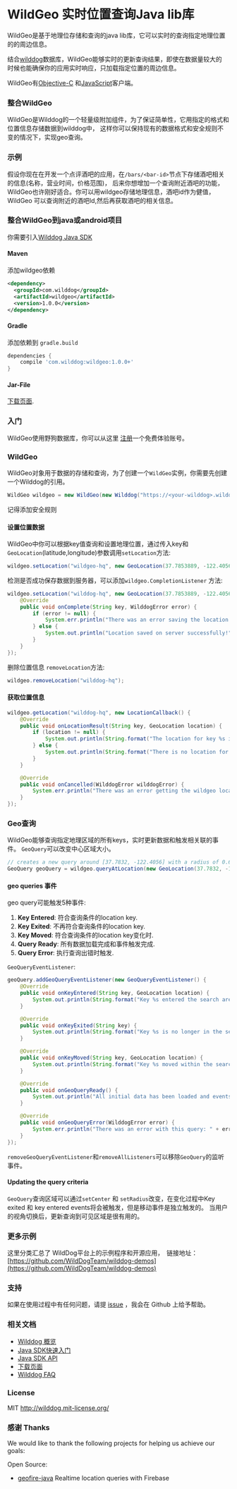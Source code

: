 # WildGeo 实时位置查询Java lib库

WildGeo是基于地理位存储和查询的java lib库，它可以实时的查询指定地理位置的的周边信息。

结合[wilddog](https://www.wilddog.com/)数据库，WildGeo能够实时的更新查询结果，即使在数据量较大的
时候也能确保你的应用实时响应，只加载指定位置的周边信息。

WildGeo有[Objective-C](https://github.com/WildDogTeam/lib-ios-wildgeo)
和[JavaScript](https://github.com/WildDogTeam/lib-js-wildgeo)客户端。

### 整合WildGeo
WildGeo是Wilddog的一个轻量级附加组件，为了保证简单性，它用指定的格式和位置信息存储数据到wilddog中，
这样你可以保持现有的数据格式和安全规则不变的情况下，实现geo查询。

### 示例

假设你现在在开发一个点评酒吧的应用，在`/bars/<bar-id>`节点下存储酒吧相关的信息(名称，营业时间，价格范围)，
后来你想增加一个查询附近酒吧的功能，WildGeo也许刚好适合。你可以用wildgeo存储地理信息，酒吧id作为健值，WildGeo
可以查询附近的酒吧Id,然后再获取酒吧的相关信息。

### 整合WildGeo到java或android项目

你需要引入[Wilddog Java SDK](https://www.wilddog.com/download/#android)
#### Maven

添加wildgeo依赖

```xml
<dependency>
  <groupId>com.wilddog</groupId>
  <artifactId>wildgeo</artifactId>
  <version>1.0.0</version>
</dependency>
```

#### Gradle

添加依赖到 `gradle.build`

```groovy
dependencies {
    compile 'com.wilddog:wildgeo:1.0.0+'
}
```

#### Jar-File

 [下载页面](http://search.maven.org/#search%7Cga%7C1%7Ca%3A%22wildgeo%22).

### 入门

WildGeo使用野狗数据库，你可以从这里
[注册](https://www.wilddog.com/my-account/signup)一个免费体验账号。

### WildGeo

WildGeo对象用于数据的存储和查询，为了创建一个`WildGeo`实例，你需要先创建一个Wilddog的引用。

```java
WildGeo wildgeo = new WildGeo(new Wilddog("https://<your-wilddog>.wilddogio.com/"));
```
记得添加安全规则

#### 设置位置数据

WildGeo中你可以根据key值查询和设置地理位置，通过传入key和`GeoLocation`(latitude,longitude)参数调用`setLocation`方法:

```java
wildgeo.setLocation("wildgeo-hq", new GeoLocation(37.7853889, -122.4056973));
```

检测是否成功保存数据到服务器，可以添加`wildgeo.CompletionListener` 方法:

```java
wildgeo.setLocation("wilddog-hq", new GeoLocation(37.7853889, -122.4056973), new WildGeo.CompletionListener() {
    @Override
    public void onComplete(String key, WilddogError error) {
        if (error != null) {
            System.err.println("There was an error saving the location to wildgeo: " + error);
        } else {
            System.out.println("Location saved on server successfully!");
        }
    }
});
```

删除位置信息 `removeLocation`方法:

```java
wildgeo.removeLocation("wilddog-hq");
```

#### 获取位置信息

```java
wildgeo.getLocation("wilddog-hq", new LocationCallback() {
    @Override
    public void onLocationResult(String key, GeoLocation location) {
        if (location != null) {
            System.out.println(String.format("The location for key %s is [%f,%f]", key, location.latitude, location.longitude));
        } else {
            System.out.println(String.format("There is no location for key %s in wildgeo", key));
        }
    }

    @Override
    public void onCancelled(WilddogError wilddogError) {
        System.err.println("There was an error getting the wildgeo location: " + wilddogError);
    }
});
```

### Geo查询

WildGeo能够查询指定地理区域的所有keys，实时更新数据和触发相关联的事件。
`GeoQuery`可以改变中心区域大小。

```java
// creates a new query around [37.7832, -122.4056] with a radius of 0.6 kilometers
GeoQuery geoQuery = wildgeo.queryAtLocation(new GeoLocation(37.7832, -122.4056), 0.6);
```

#### geo queries 事件

geo query可能触发5种事件:

1. **Key Entered**: 符合查询条件的location key.
2. **Key Exited**: 不再符合查询条件的location key.
3. **Key Moved**:  符合查询条件的location key变化时.
4. **Query Ready**: 所有数据加载完成和事件触发完成.
5. **Query Error**: 执行查询出错时触发.

`GeoQueryEventListener`:

```java
geoQuery.addGeoQueryEventListener(new GeoQueryEventListener() {
    @Override
    public void onKeyEntered(String key, GeoLocation location) {
        System.out.println(String.format("Key %s entered the search area at [%f,%f]", key, location.latitude, location.longitude));
    }

    @Override
    public void onKeyExited(String key) {
        System.out.println(String.format("Key %s is no longer in the search area", key));
    }

    @Override
    public void onKeyMoved(String key, GeoLocation location) {
        System.out.println(String.format("Key %s moved within the search area to [%f,%f]", key, location.latitude, location.longitude));
    }

    @Override
    public void onGeoQueryReady() {
        System.out.println("All initial data has been loaded and events have been fired!");
    }

    @Override
    public void onGeoQueryError(WilddogError error) {
        System.err.println("There was an error with this query: " + error);
    }
});
```
`removeGeoQueryEventListener`和`removeAllListeners`可以移除`GeoQuery`的监听事件。

#### Updating the query criteria

`GeoQuery`查询区域可以通过`setCenter` 和 `setRadius`改变，在变化过程中Key exited 和 key entered events将会被触发，但是移动事件是独立触发的。
当用户的视角切换后，更新查询到可见区域是很有用的。

### 更多示例

这里分类汇总了 WildDog平台上的示例程序和开源应用，　链接地址：[https://github.com/WildDogTeam/wilddog-demos](https://github.com/WildDogTeam/wilddog-demos)

### 支持
如果在使用过程中有任何问题，请提 [issue](https://github.com/WildDogTeam/lib-android-wildgeo/issues) ，我会在 Github 上给予帮助。

### 相关文档

* [Wilddog 概览](https://z.wilddog.com/overview/guide)
* [Java SDK快速入门](https://z.wilddog.com/android/quickstart)
* [Java SDK API](https://z.wilddog.com/android/api)
* [下载页面](https://www.wilddog.com/download/)
* [Wilddog FAQ](https://z.wilddog.com/faq/qa)

### License
MIT
http://wilddog.mit-license.org/

### 感谢 Thanks

We would like to thank the following projects for helping us achieve our goals:

Open Source:
   
* [geofire-java](https://github.com/firebase/geofire-java) Realtime location queries with Firebase








